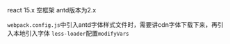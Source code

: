 react 15.x 空框架
antd版本为2.x

```webpack.config.js```中引入antd字体样式文件时，需要讲cdn字体下载下来，再引入本地引入字体
```less-loader```配置```modifyVars```